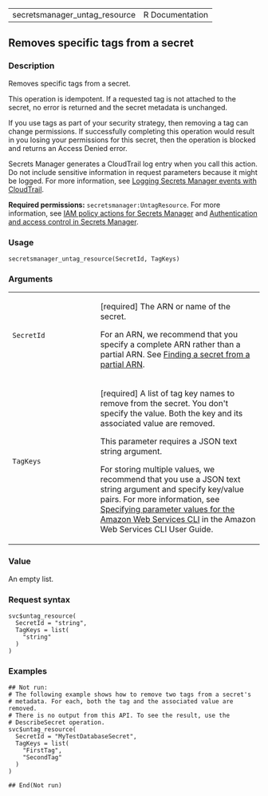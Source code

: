 <table style="width: 100%;">
<tbody>
<tr class="odd">
<td>secretsmanager_untag_resource</td>
<td style="text-align: right;">R Documentation</td>
</tr>
</tbody>
</table>

## Removes specific tags from a secret

### Description

Removes specific tags from a secret.

This operation is idempotent. If a requested tag is not attached to the
secret, no error is returned and the secret metadata is unchanged.

If you use tags as part of your security strategy, then removing a tag
can change permissions. If successfully completing this operation would
result in you losing your permissions for this secret, then the
operation is blocked and returns an Access Denied error.

Secrets Manager generates a CloudTrail log entry when you call this
action. Do not include sensitive information in request parameters
because it might be logged. For more information, see [Logging Secrets
Manager events with
CloudTrail](https://docs.aws.amazon.com/secretsmanager/latest/userguide/monitoring-cloudtrail.html).

**Required permissions:** `secretsmanager:UntagResource`. For more
information, see [IAM policy actions for Secrets
Manager](https://docs.aws.amazon.com/secretsmanager/latest/userguide/reference_iam-permissions.html#reference_iam-permissions_actions)
and [Authentication and access control in Secrets
Manager](https://docs.aws.amazon.com/secretsmanager/latest/userguide/auth-and-access.html).

### Usage

    secretsmanager_untag_resource(SecretId, TagKeys)

### Arguments

<table>
<colgroup>
<col style="width: 35%" />
<col style="width: 65%" />
</colgroup>
<tbody>
<tr class="odd">
<td><code
id="secretsmanager_untag_resource_:_SecretId">SecretId</code></td>
<td><p>[required] The ARN or name of the secret.</p>
<p>For an ARN, we recommend that you specify a complete ARN rather than
a partial ARN. See <a
href="https://docs.aws.amazon.com/secretsmanager/latest/userguide/troubleshoot.html#ARN_secretnamehyphen">Finding
a secret from a partial ARN</a>.</p></td>
</tr>
<tr class="even">
<td><code
id="secretsmanager_untag_resource_:_TagKeys">TagKeys</code></td>
<td><p>[required] A list of tag key names to remove from the secret. You
don't specify the value. Both the key and its associated value are
removed.</p>
<p>This parameter requires a JSON text string argument.</p>
<p>For storing multiple values, we recommend that you use a JSON text
string argument and specify key/value pairs. For more information, see
<a
href="https://docs.aws.amazon.com/cli/latest/userguide/cli-usage-parameters.html">Specifying
parameter values for the Amazon Web Services CLI</a> in the Amazon Web
Services CLI User Guide.</p></td>
</tr>
</tbody>
</table>

### Value

An empty list.

### Request syntax

    svc$untag_resource(
      SecretId = "string",
      TagKeys = list(
        "string"
      )
    )

### Examples

    ## Not run: 
    # The following example shows how to remove two tags from a secret's
    # metadata. For each, both the tag and the associated value are removed.
    # There is no output from this API. To see the result, use the
    # DescribeSecret operation.
    svc$untag_resource(
      SecretId = "MyTestDatabaseSecret",
      TagKeys = list(
        "FirstTag",
        "SecondTag"
      )
    )

    ## End(Not run)
